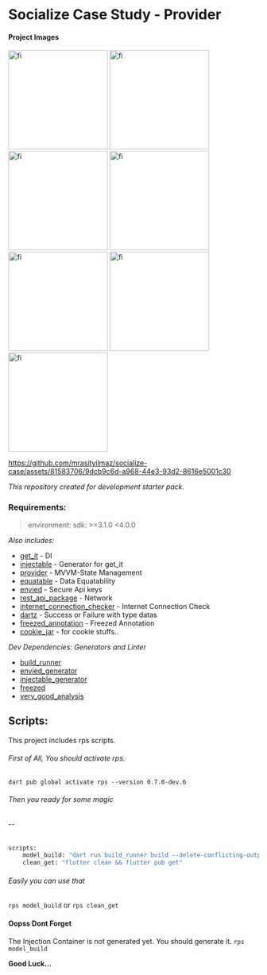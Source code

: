 # Socialize Case Study - Provider 

#### Project Images

<img width="200" heigth="450" alt="fi" src="https://github.com/mrasityilmaz/socialize-case/assets/81583706/17e93fed-1613-4387-8ec5-89718d28786a">
<img width="200" heigth="450" alt="fi" src="https://github.com/mrasityilmaz/socialize-case/assets/81583706/435b5c11-7a32-4f6b-8d03-3dbde634c55e">
<img width="200" heigth="450" alt="fi" src="https://github.com/mrasityilmaz/socialize-case/assets/81583706/73624934-9610-476d-b9de-de02af935c3b">
<img width="200" heigth="450" alt="fi" src="https://github.com/mrasityilmaz/socialize-case/assets/81583706/274e313f-f63b-434d-95e8-69b405cce75e">
<img width="200" heigth="450" alt="fi" src="https://github.com/mrasityilmaz/socialize-case/assets/81583706/8d317262-fea5-4705-8b70-057cab5932e9">
<img width="200" heigth="450" alt="fi" src="https://github.com/mrasityilmaz/socialize-case/assets/81583706/f8c8b9eb-30ab-4206-aeb7-1841b5f81068">
<img width="200" heigth="450" alt="fi" src="https://github.com/mrasityilmaz/socialize-case/assets/81583706/f8533494-2d02-4620-8e91-e148d0c16995">







https://github.com/mrasityilmaz/socialize-case/assets/81583706/9dcb9c6d-a968-44e3-93d2-8616e5001c30








_This repository created for development starter pack._
### Requirements: 

> environment:
> sdk: >=3.1.0 <4.0.0

_Also includes:_
 -  [get_it] - DI 
 -  [injectable] - Generator for get_it
  - [provider] - MVVM-State Management
 -  [equatable] - Data Equatability
 -  [envied] - Secure Api keys
 -  [rest_api_package] - Network
 -  [internet_connection_checker] - Internet Connection Check
 -  [dartz] - Success or Failure with <T> type datas
 -  [freezed_annotation] - Freezed Annotation 
 -  [cookie_jar] - for cookie stuffs..

_Dev Dependencies:_
_Generators and Linter_
  - [build_runner]
 -  [envied_generator]
 -  [injectable_generator]
 -  [freezed]
-   [very_good_analysis]


## Scripts:
This project includes rps scripts.
###### First of All, You should activate rps.
```dart pub global activate rps --version 0.7.0-dev.6```
###### Then you ready for some magic 
###### -- 

```sh
scripts:
    model_build: "dart run build_runner build --delete-conflicting-outputs"
    clean_get: "flutter clean && flutter pub get"
```
###### Easily you can use that
```rps model_build```
or
```rps clean_get```


#### Oopss Dont Forget 
The Injection Container is not generated yet. You should generate it.
```rps model_build```





**Good Luck...**

[//]: # (These are reference links used in the body of this note and get stripped out when the markdown processor does its job. There is no need to format nicely because it shouldn't be seen. Thanks SO - http://stackoverflow.com/questions/4823468/store-comments-in-markdown-syntax)

   [get_it]: <https://pub.dev/packages/get_it>
   [injectable]: <https://pub.dev/packages/injectable>
   [provider]: <https://pub.dev/packages/provider>
   [equatable]: <https://pub.dev/packages/equatable>
   [envied]: <https://pub.dev/packages/envied>
   [rest_api_package]: <https://github.com/mrasityilmaz/rest_api_package.git>
   [internet_connection_checker]: <https://pub.dev/packages/internet_connection_checker>
   [dartz]: <https://pub.dev/packages/dartz>
   [freezed_annotation]: <https://pub.dev/packages/freezed_annotation>
   [cookie_jar]: <https://pub.dev/packages/cookie_jar>
   [build_runner]: <https://pub.dev/packages/build_runner>
   [envied_generator]: <https://pub.dev/packages/envied_generator>
   [injectable_generator]: <https://pub.dev/packages/injectable_generator>
   [freezed]: <https://pub.dev/packages/freezed>
   [very_good_analysis]: <https://pub.dev/packages/very_good_analysis>

